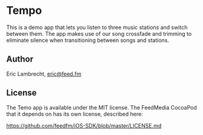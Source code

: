 # Tempo

This is a demo app that lets you listen to three music stations and 
switch between them. The app makes use of our song crossfade and
trimming to eliminate silence when transitioning between songs
and stations.

## Author

Eric Lambrecht, eric@feed.fm

## License

The Temo app is available under the MIT license. The FeedMedia CocoaPod 
that it depends on has its own license, described here: 

https://github.com/feedfm/iOS-SDK/blob/master/LICENSE.md

